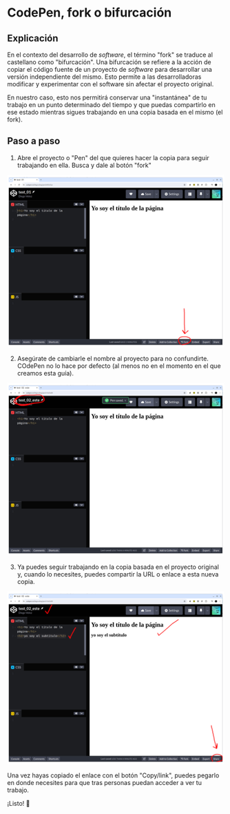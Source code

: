 # CodePen, fork o bifurcación

## Explicación

En el contexto del desarrollo de *software*, el término "fork" se traduce al castellano como "bifurcación". Una bifurcación se refiere a la acción de copiar el código fuente de un proyecto de *software* para desarrollar una versión independiente del mismo. Esto permite a las desarrolladoras modificar y experimentar con el software sin afectar el proyecto original.

En nuestro caso, esto nos permitirá conservar una "instantánea" de tu trabajo en un punto determinado del tiempo y que puedas compartirlo en ese estado mientras sigues trabajando en una copia basada en el mismo (el fork).

## Paso a paso

1. Abre el proyecto o "Pen" del que quieres hacer la copia para seguir trabajando en ella. Busca y dale al botón "fork"

![](../../assets/codePen_fork_01.png)

2. Asegúrate de cambiarle el nombre al proyecto para no confundirte. COdePen no lo hace por defecto (al menos no en el momento en el que creamos esta guía).

![](../../assets/codePen_fork_02.png)

3. Ya puedes seguir trabajando en la copia basada en el proyecto original y, cuando lo necesites, puedes compartir la URL o enlace a esta nueva copia.

![](../../assets/codePen_fork_03.png)

Una vez hayas copiado el enlace con el botón "Copy/link", puedes pegarlo en donde necesites para que tras personas puedan acceder a ver tu trabajo.

¡Listo! 🌟
